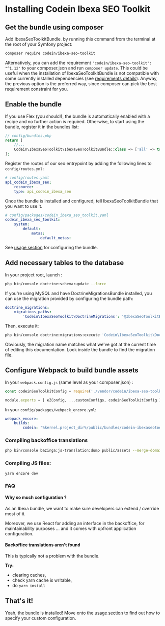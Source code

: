 # Installing Codein Ibexa SEO Toolkit

## Get the bundle using composer

Add IbexaSeoToolkitBundle. by running this command from the terminal at the root of
your Symfony project:

```bash
composer require codein/ibexa-seo-toolkit
```

Alternatively, you can add the requirement `"codein/ibexa-seo-toolkit": "^1.12"` to your composer.json and run `composer update`.
This could be useful when the installation of IbexaSeoToolkitBundle is not compatible with some currently installed dependencies (see [requirements details][1]).
Anyway, the previous option is the preferred way, since composer can pick the best requirement constraint for you.

## Enable the bundle

If you use Flex (you should!), the bundle is automatically enabled with a recipe and no further action is required.
Otherwise, to start using the bundle, register it in the bundles list:

```php
// config/bundles.php
return [
    //...
    Codein\IbexaSeoToolkit\IbexaSeoToolkitBundle::class => ['all' => true],
];
```

Register the routes of our seo entrypoint by adding the following lines to ``config/routes.yml``:


```yaml
# config/routes.yaml
api_codein_ibexa_seo:
    resource: .
    type: api_codein_ibexa_seo
```

Once the bundle is installed and configured, tell
IbexaSeoToolkitBundle that you want to use it.

```yaml
# config/packages/codein_ibexa_seo_toolkit.yaml
codein_ibexa_seo_toolkit:
    system:
        default:
            metas:
                default_metas:
```

See [usage section](./usage) for configuring the bundle.

## Add necessary tables to the database

In your project root, launch :
```bash
php bin/console doctrine:schema:update --force
```

If you're using MySQL and have DoctrineMigrationsBundle installed, you can use the migration provided by configuring the bundle path:
```yml
doctrine_migrations:
    migrations_paths:
        'Codein\IbexaSeoToolkit\DoctrineMigrations': '@IbexaSeoToolkitBundle/migrations'
```

Then, execute it:
```bash
php bin/console doctrine:migrations:execute 'Codein\IbexaSeoToolkit\DoctrineMigrations\Version20210304163313' --up
```

Obviously, the migration name matches what we've got at the current time of editing this documentation. Look inside the bundle to find the migration file.

## Configure Webpack to build bundle assets

In your `webpack.config.js` (same level as your composer.json) :
```js
const codeinSeoToolkitConfig = require('./vendor/codein/ibexa-seo-toolkit/bundle/Resources/encore/codein.config.js')(Encore);

module.exports = [ eZConfig, ...customConfigs, codeinSeoToolkitConfig ];
```

In your `config/packages/webpack_encore.yml`:
```yml
webpack_encore:
    builds:
        codein: "%kernel.project_dir%/public/bundles/codein-ibexaseotoolkit"
```

### Compiling backoffice translations

```bash
php bin/console bazinga:js-translation:dump public/assets --merge-domains
```

### Compiling JS files:
```
yarn encore dev
```


### FAQ

#### Why so much configuration ?

As an Ibexa bundle, we want to make sure developers can extend / override most of it.

Moreover, we use React for adding an interface in the backoffice, for maintainability purposes ... and it comes with upfront application configuration.

#### Backoffice translations aren't found

This is typically not a problem with the bundle.

**Try:**
* clearing caches,
* check yarn cache is writable,
* do `yarn install`

## That's it!

Yeah, the bundle is installed! Move onto the [usage section](./usage) to find out how to specify your custom configuration.

[1]: REQUIREMENTS.md
